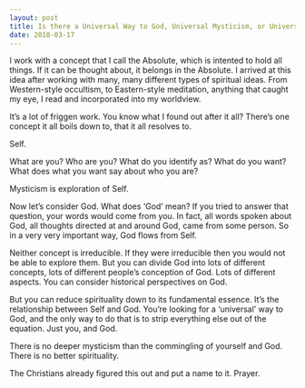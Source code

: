 ```yaml
---
layout: post
title: Is there a Universal Way to God, Universal Mysticism, or Universal Spirituality and is Mysticism harmful in some way?
date: 2018-03-17
---
```


<p>I work with a concept that I call the Absolute, which is intented to hold all things. If it can be thought about, it belongs in the Absolute. I arrived at this idea after working with many, many different types of spiritual ideas. From Western-style occultism, to Eastern-style meditation, anything that caught my eye, I read and incorporated into my worldview.</p><p>It’s a lot of friggen work. You know what I found out after it all? There’s one concept it all boils down to, that it all resolves to.</p><p>Self.</p><p>What are you? Who are you? What do you identify as? What do you want? What does what you want say about who you are?</p><p>Mysticism is exploration of Self.</p><p>Now let’s consider God. What does ‘God’ mean? If you tried to answer that question, your words would come from you. In fact, all words spoken about God, all thoughts directed at and around God, came from some person. So in a very very important way, God flows from Self.</p><p>Neither concept is irreducible. If they were irreducible then you would not be able to explore them. But you can divide God into lots of different concepts, lots of different people’s conception of God. Lots of different aspects. You can consider historical perspectives on God.</p><p>But you can reduce spirituality down to its fundamental essence. It’s the relationship between Self and God. You’re looking for a ‘universal’ way to God, and the only way to do that is to strip everything else out of the equation. Just you, and God.</p><p>There is no deeper mysticism than the commingling of yourself and God. There is no better spirituality.</p><p>The Christians already figured this out and put a name to it. Prayer.</p>
